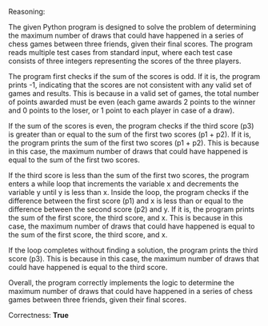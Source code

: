 Reasoning:

The given Python program is designed to solve the problem of determining the maximum number of draws that could have happened in a series of chess games between three friends, given their final scores. The program reads multiple test cases from standard input, where each test case consists of three integers representing the scores of the three players.

The program first checks if the sum of the scores is odd. If it is, the program prints -1, indicating that the scores are not consistent with any valid set of games and results. This is because in a valid set of games, the total number of points awarded must be even (each game awards 2 points to the winner and 0 points to the loser, or 1 point to each player in case of a draw).

If the sum of the scores is even, the program checks if the third score (p3) is greater than or equal to the sum of the first two scores (p1 + p2). If it is, the program prints the sum of the first two scores (p1 + p2). This is because in this case, the maximum number of draws that could have happened is equal to the sum of the first two scores.

If the third score is less than the sum of the first two scores, the program enters a while loop that increments the variable x and decrements the variable y until y is less than x. Inside the loop, the program checks if the difference between the first score (p1) and x is less than or equal to the difference between the second score (p2) and y. If it is, the program prints the sum of the first score, the third score, and x. This is because in this case, the maximum number of draws that could have happened is equal to the sum of the first score, the third score, and x.

If the loop completes without finding a solution, the program prints the third score (p3). This is because in this case, the maximum number of draws that could have happened is equal to the third score.

Overall, the program correctly implements the logic to determine the maximum number of draws that could have happened in a series of chess games between three friends, given their final scores.

Correctness: **True**